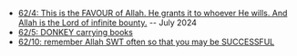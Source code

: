 * [62/4: This is the FAVOUR of Allah. He grants it to whoever He wills. And Allah is the Lord of infinite bounty.](https://quran.com/62/4) -- July 2024
* [62/5: DONKEY carrying books](https://quran.com/62/5)
* [62/10: remember Allah SWT often so that you may be SUCCESSFUL](https://quran.com/62/10)
